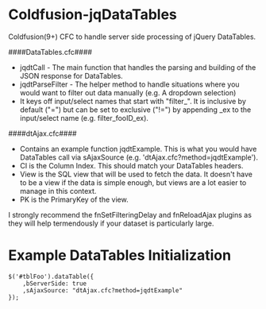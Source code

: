 Coldfusion-jqDataTables
=======================

Coldfusion(9+) CFC to handle server side processing of jQuery DataTables.

####DataTables.cfc####
* jqdtCall - The main function that handles the parsing and building of the JSON response for DataTables.
* jqdtParseFilter - The helper method to handle situations where you would want to filter out data manually (e.g. A dropdown selection)
 * It keys off input/select names that start with "filter\_". It is inclusive by default ("=") but can be set to exclusive ("!=") by appending \_ex to the input/select name (e.g. filter\_fooID\_ex).
  
####dtAjax.cfc####
* Contains an example function jqdtExample. This is what you would have DataTables call via sAjaxSource (e.g. 'dtAjax.cfc?method=jqdtExample').
 * CI is the Column Index. This should match your DataTables headers.
 * View is the SQL view that will be used to fetch the data. It doesn't have to be a view if the data is simple enough, but views are a lot easier to manage in this context.
 * PK is the PrimaryKey of the view.
  
I strongly recommend the fnSetFilteringDelay and fnReloadAjax plugins as they will help termendously if your dataset is particularly large.
    
    
Example DataTables Initialization
=======================
	$('#tblFoo').dataTable({
		,bServerSide: true
		,sAjaxSource: "dtAjax.cfc?method=jqdtExample"
	});